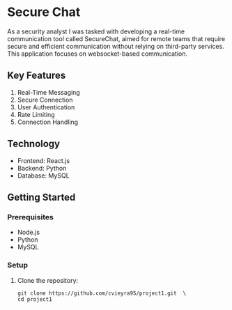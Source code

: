 # Secure Chat

As a security analyst I was tasked with developing a real-time communication tool called SecureChat, aimed for remote teams that require secure and efficient communication without relying on third-party services. This application focuses on websocket-based communication.

## Key Features
1. Real-Time Messaging
2. Secure Connection
3. User Authentication
4. Rate Limiting
5. Connection Handling

## Technology
- Frontend: React.js
- Backend: Python
- Database: MySQL

## Getting Started

### Prerequisites
- Node.js
- Python
- MySQL

### Setup 

1. Clone the repository:
   ```
   git clone https://github.com/cvieyra95/project1.git  \
   cd project1
   ```




